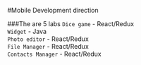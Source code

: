 #Mobile Development direction

###The are 5 labs 
`Dice game` - React/Redux<br>
`Widget` - Java<br>
`Photo editor` - React/Redux<br>
`File Manager` - React/Redux<br>
`Contacts Manager` -  React/Redux<br>

